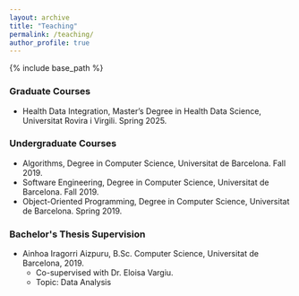 ```yaml
---
layout: archive
title: "Teaching"
permalink: /teaching/
author_profile: true
---
```


{% include base_path %}

### Graduate Courses 

* Health Data Integration, Master’s Degree in Health Data Science, Universitat Rovira i Virgili. Spring 2025. 


### Undergraduate Courses 

* Algorithms, Degree in Computer Science, Universitat de Barcelona. Fall 2019. 
* Software Engineering, Degree in Computer Science, Universitat de Barcelona. Fall 2019.
* Object-Oriented Programming, Degree in Computer Science, Universitat de Barcelona. Spring 2019.


### Bachelor's Thesis Supervision

* Ainhoa Iragorri Aizpuru, B.Sc. Computer Science, Universitat de Barcelona, 2019. 
    * Co-supervised with Dr. Eloisa Vargiu.
    * Topic: Data Analysis
